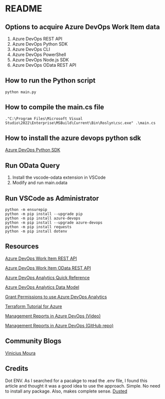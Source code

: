 # README

## Options to acquire Azure DevOps Work Item data
1. Azure DevOps REST API
2. Azure DevOps Python SDK
3. Azure DevOps CLI
4. Azure DevOps PowerShell
5. Azure DevOps Node.js SDK
6. Azure DevOps OData REST API

## How to run the Python script
```
python main.py
```

## How to compile the main.cs file
```
."C:\Program Files\Microsoft Visual Studio\2022\Enterprise\MSBuild\Current\Bin\Roslyn\csc.exe" .\main.cs
```

## How to install the azure devops python sdk
[Azure DevOps Python SDK](https://docs.microsoft.com/en-us/azure/devops/integrate/quickstarts/client-library?view=azure-devops&tabs=python)

## Run OData Query
1. Install the vscode-odata extension in VSCode
2. Modify and run main.odata

## Run VSCode as Administrator
```
python -m ensurepip
python -m pip install --upgrade pip
python -m pip install azure-devops
python -m pip install --upgrade azure-devops
python -m pip install requests
python -m pip install dotenv
```

## Resources
[Azure DevOps Work Item REST API](https://learn.microsoft.com/en-us/rest/api/azure/devops/wit/work-items?view=azure-devops-rest-7.0)

[Azure DevOps Work Item OData REST API](https://learn.microsoft.com/en-us/azure/devops/report/powerbi/odataquery-connect?view=azure-devops)

[Azure DevOps Analytics Quick Reference](https://learn.microsoft.com/en-us/azure/devops/report/extend-analytics/quick-ref?view=azure-devops)

[Azure DevOps Analytics Data Model](https://learn.microsoft.com/en-us/azure/devops/report/extend-analytics/data-model-analytics-service?view=azure-devops)

[Grant Permissions to use Azure DevOps Analytics](https://learn.microsoft.com/en-us/azure/devops/report/powerbi/analytics-security?view=azure-devops&tabs=preview-page)

[Terraform Tutorial for Azure](https://developer.hashicorp.com/terraform/tutorials/azure-get-started/azure-build)

[Management Reports in Azure DevOps (Video)](https://www.youtube.com/watch?v=gqUFAAByPfU&t=8s)

[Management Reports in Azure DevOps (GitHub repo)](https://github.com/vinijmoura/Azure-DevOps)

## Community Blogs
[Vinicius Moura](https://vinijmoura.medium.com/)

## Credits
Dot ENV. As I searched for a pacakge to read the .env file, I found this article and thought it was a good idea to use the approach. Simple. No need to install any package. Also, makes complete sense. [Dusted](https://dusted.codes/dotenv-in-dotnet)